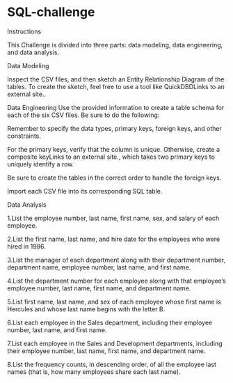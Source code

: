 # SQL-challenge

Instructions

This Challenge is divided into three parts: data modeling, data engineering, and data analysis.


Data Modeling

Inspect the CSV files, and then sketch an Entity Relationship Diagram of the tables. To create the sketch, feel free to use a tool like QuickDBDLinks to an external site..


Data Engineering
Use the provided information to create a table schema for each of the six CSV files. Be sure to do the following:

Remember to specify the data types, primary keys, foreign keys, and other constraints.

For the primary keys, verify that the column is unique. Otherwise, create a composite keyLinks to an external site., which takes two primary keys to uniquely identify a row.


Be sure to create the tables in the correct order to handle the foreign keys.


Import each CSV file into its corresponding SQL table.



Data Analysis

1.List the employee number, last name, first name, sex, and salary of each employee.

2.List the first name, last name, and hire date for the employees who were hired in 1986.

3.List the manager of each department along with their department number, department name, employee number, last name, and first name.

4.List the department number for each employee along with that employee’s employee number, last name, first name, and department name.

5.List first name, last name, and sex of each employee whose first name is Hercules and whose last name begins with the letter B.

6.List each employee in the Sales department, including their employee number, last name, and first name.

7.List each employee in the Sales and Development departments, including their employee number, last name, first name, and department name.

8.List the frequency counts, in descending order, of all the employee last names (that is, how many employees share each last name).

